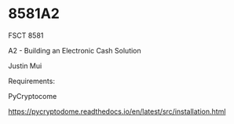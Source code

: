 # 8581A2

FSCT 8581

A2 - Building an Electronic Cash Solution

Justin Mui


Requirements:

PyCryptocome

https://pycryptodome.readthedocs.io/en/latest/src/installation.html


